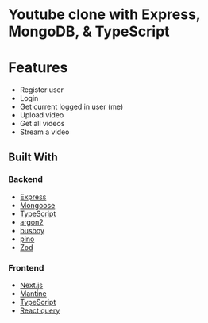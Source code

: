 #  Youtube clone with Express, MongoDB, & TypeScript

# Features

- Register user
- Login
- Get current logged in user (me)
- Upload video
- Get all videos
- Stream a video


## Built With

### Backend
- [Express](https://expressjs.com/)
- [Mongoose](https://www.mongodb.com/)
- [TypeScript](https://www.typescriptlang.org/)
- [argon2](https://www.npmjs.com/package/argon2)
- [busboy](https://www.npmjs.com/package/busboy)
- [pino](https://github.com/pinojs/pino)
- [Zod](https://github.com/colinhacks/zod)

### Frontend
- [Next.js](https://nextjs.org/)
- [Mantine](https://mantine.dev/)
- [TypeScript](https://www.typescriptlang.org/)
- [React query](https://tanstack.com/query/v4/?from=reactQueryV3&original=https://react-query-v3.tanstack.com/)